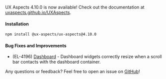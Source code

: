 UX Aspects 4.10.0 is now available! Check out the documentation at [uxaspects.github.io/UXAspects](https://uxaspects.github.io/UXAspects).

#### Installation
```bash
npm install @ux-aspects/ux-aspects@4.10.0
```

#### Bug Fixes and Improvements
* (EL-4196) [Dashboard](https://uxaspects.github.io/UXAspects/#/components/dashboard#dashboard) - Dashboard widgets correctly resize when a scroll bar contacts with the dashboard container.

Any questions or feedback? Feel free to open an issue on [GitHub](https://github.com/UXAspects/UXAspects/issues)!